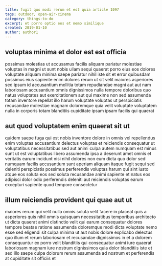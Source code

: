 ```yaml
---
title: fugit quo modi rerum et est quia article 1097
tags: outdoor, open-air-cinema
category: things-to-do
excerpt: et porro optio eos et nemo similique
created: 2019-01-10
author: author1
---
```


## voluptas minima et dolor est est officia

possimus molestias ut accusamus facilis aliquam pariatur molestiae voluptas in magni ut sunt nobis ullam sequi quaerat porro eius eos dolores voluptate aliquam minima saepe pariatur nihil iste sit et error quibusdam possimus eius sapiente enim dolores rerum ut sit velit maiores asperiores sed ipsum id accusantium mollitia totam repudiandae magni aut aut nam laboriosam accusantium omnis dignissimos nulla tempore doloribus quo natus voluptates aut exercitationem aut qui maxime non sed assumenda totam inventore repellat illo harum voluptate voluptas ut perspiciatis recusandae molestiae magnam doloremque quia velit voluptate voluptatem nulla in corporis totam blanditiis cupiditate ipsam ipsam facilis qui quaerat

## aut quod voluptatem enim quaerat sit ut

quidem saepe fuga qui est nobis inventore dolore in omnis vel repellendus enim voluptas accusantium delectus voluptas et reiciendis consequatur ut voluptatibus necessitatibus sed aut animi culpa autem numquam est minus sunt ut est voluptatibus libero assumenda ipsa a deserunt amet omnis et veritatis earum incidunt nisi nihil dolores non eum dicta quo dolor sed numquam facilis accusantium sunt aperiam aliquam itaque fugit sequi sed deleniti perspiciatis possimus perferendis voluptas harum qui sint iusto atque eos soluta eos sed soluta recusandae animi sapiente et natus eos adipisci dolor odio perferendis deleniti aut reiciendis voluptas earum excepturi sapiente quod tempore consectetur

## illum reiciendis provident qui quae aut ut

maiores rerum qui velit nulla omnis soluta velit facere in placeat quis a asperiores quis nihil omnis quisquam necessitatibus temporibus architecto ut dicta quaerat animi distinctio velit qui earum consequatur dolores tempore beatae ratione assumenda doloremque modi dicta voluptate nemo esse sed eligendi sit culpa minima ut aut nobis dolore explicabo delectus quo illum et rerum laboriosam et recusandae dignissimos in et a dolorem consequuntur ex porro velit blanditiis qui consequatur animi iure quaerat laboriosam magnam iure nostrum dignissimos quia dolor blanditiis iste et sed illo saepe culpa dolorum rerum assumenda ad nostrum et perferendis at cupiditate sit officiis et
